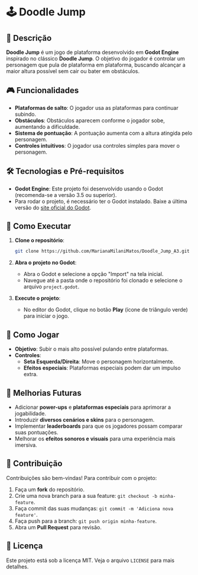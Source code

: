 
# 🕹️ Doodle Jump 

## 📖 Descrição
**Doodle Jump** é um jogo de plataforma desenvolvido em **Godot Engine** inspirado no clássico **Doodle Jump**. O objetivo do jogador é controlar um personagem que pula de plataforma em plataforma, buscando alcançar a maior altura possível sem cair ou bater em obstáculos.

## 🎮 Funcionalidades
- **Plataformas de salto**: O jogador usa as plataformas para continuar subindo.
- **Obstáculos**: Obstáculos aparecem conforme o jogador sobe, aumentando a dificuldade.
- **Sistema de pontuação**: A pontuação aumenta com a altura atingida pelo personagem.
- **Controles intuitivos**: O jogador usa controles simples para mover o personagem.

## 🛠️ Tecnologias e Pré-requisitos
- **Godot Engine**: Este projeto foi desenvolvido usando o Godot (recomenda-se a versão 3.5 ou superior).
- Para rodar o projeto, é necessário ter o Godot instalado. Baixe a última versão do [site oficial do Godot](https://godotengine.org/download).

## 🚀 Como Executar

1. **Clone o repositório**:
   ```bash
   git clone https://github.com/MarianaMilaniMatos/Doodle_Jump_A3.git
   ```

2. **Abra o projeto no Godot**:
   - Abra o Godot e selecione a opção "Import" na tela inicial.
   - Navegue até a pasta onde o repositório foi clonado e selecione o arquivo `project.godot`.

3. **Execute o projeto**:
   - No editor do Godot, clique no botão **Play** (ícone de triângulo verde) para iniciar o jogo.

## 🎲 Como Jogar
- **Objetivo**: Subir o mais alto possível pulando entre plataformas.
- **Controles**:
  - **Seta Esquerda/Direita**: Move o personagem horizontalmente.
  - **Efeitos especiais**: Plataformas especiais podem dar um impulso extra.

## 🌟 Melhorias Futuras
- Adicionar **power-ups** e **plataformas especiais** para aprimorar a jogabilidade.
- Introduzir **diversos cenários e skins** para o personagem.
- Implementar **leaderboards** para que os jogadores possam comparar suas pontuações.
- Melhorar os **efeitos sonoros e visuais** para uma experiência mais imersiva.

## 🤝 Contribuição
Contribuições são bem-vindas! Para contribuir com o projeto:
1. Faça um **fork** do repositório.
2. Crie uma nova branch para a sua feature: `git checkout -b minha-feature`.
3. Faça commit das suas mudanças: `git commit -m 'Adiciona nova feature'`.
4. Faça push para a branch: `git push origin minha-feature`.
5. Abra um **Pull Request** para revisão.

## 📜 Licença
Este projeto está sob a licença MIT. Veja o arquivo `LICENSE` para mais detalhes.

